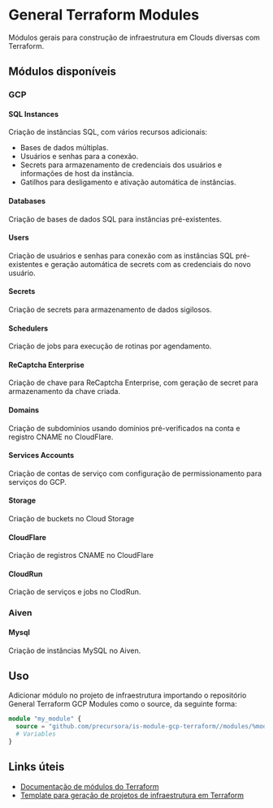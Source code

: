 # General Terraform Modules
Módulos gerais para construção de infraestrutura em Clouds diversas com Terraform.

## Módulos disponíveis
### GCP
#### SQL Instances
Criação de instâncias SQL, com vários recursos adicionais:

- Bases de dados múltiplas.
- Usuários e senhas para a conexão.
- Secrets para armazenamento de credenciais dos usuários e informações de host da instância.
- Gatilhos para desligamento e ativação automática de instâncias.

#### Databases
Criação de bases de dados SQL para instâncias pré-existentes.

#### Users
Criação de usuários e senhas para conexão com as instâncias SQL pré-existentes e geração automática de secrets com as credenciais do novo usuário.

#### Secrets
Criação de secrets para armazenamento de dados sigilosos.

#### Schedulers
Criação de jobs para execução de rotinas por agendamento.

#### ReCaptcha Enterprise
Criação de chave para ReCaptcha Enterprise, com geração de secret para armazenamento da chave criada.

#### Domains
Criação de subdomínios usando domínios pré-verificados na conta e registro CNAME no CloudFlare.

#### Services Accounts
Criação de contas de serviço com configuração de permissionamento para serviços do GCP.

#### Storage
Criação de buckets no Cloud Storage

#### CloudFlare
Criação de registros CNAME no CloudFlare

#### CloudRun
Criação de serviços e jobs no ClodRun.

### Aiven
#### Mysql
Criação de instâncias MySQL no Aiven.

## Uso
Adicionar módulo no projeto de infraestrutura importando o repositório General Terraform GCP Modules como o source, da seguinte forma:

```terraform
module "my_module" {
  source = "github.com/precursora/is-module-gcp-terraform//modules/%module_dir%?ref=%tag_or_hash_or_branch%"
  # Variables
}
```

## Links úteis
- [Documentação de módulos do Terraform](https://developer.hashicorp.com/terraform/language/modules/develop)
- [Template para geração de projetos de infraestrutura em Terraform](https://github.com/precursora/is-template-general-terraform-infra)
